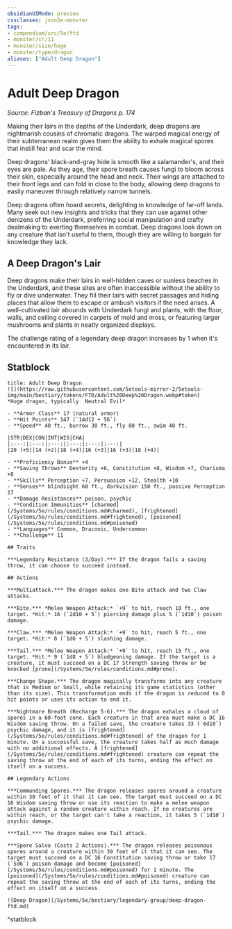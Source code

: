 ```yaml
---
obsidianUIMode: preview
cssclasses: json5e-monster
tags:
- compendium/src/5e/ftd
- monster/cr/11
- monster/size/huge
- monster/type/dragon
aliases: ["Adult Deep Dragon"]
---
```

# Adult Deep Dragon
*Source: Fizban's Treasury of Dragons p. 174*  

Making their lairs in the depths of the Underdark, deep dragons are nightmarish cousins of chromatic dragons. The warped magical energy of their subterranean realm gives them the ability to exhale magical spores that instill fear and scar the mind.

Deep dragons' black-and-gray hide is smooth like a salamander's, and their eyes are pale. As they age, their spore breath causes fungi to bloom across their skin, especially around the head and neck. Their wings are attached to their front legs and can fold in close to the body, allowing deep dragons to easily maneuver through relatively narrow tunnels.

Deep dragons often hoard secrets, delighting in knowledge of far-off lands. Many seek out new insights and tricks that they can use against other denizens of the Underdark, preferring social manipulation and crafty dealmaking to exerting themselves in combat. Deep dragons look down on any creature that isn't useful to them, though they are willing to bargain for knowledge they lack.

## A Deep Dragon's Lair

Deep dragons make their lairs in well-hidden caves or sunless beaches in the Underdark, and these sites are often inaccessible without the ability to fly or dive underwater. They fill their lairs with secret passages and hiding places that allow them to escape or ambush visitors if the need arises. A well-cultivated lair abounds with Underdark fungi and plants, with the floor, walls, and ceiling covered in carpets of mold and moss, or featuring larger mushrooms and plants in neatly organized displays.

The challenge rating of a legendary deep dragon increases by 1 when it's encountered in its lair.

## Statblock

```ad-statblock
title: Adult Deep Dragon
![](https://raw.githubusercontent.com/5etools-mirror-2/5etools-img/main/bestiary/tokens/FTD/Adult%20Deep%20Dragon.webp#token)
*Huge dragon, typically  Neutral Evil*

- **Armor Class** 17 (natural armor)
- **Hit Points** 147 (`14d12 + 56`)
- **Speed** 40 ft., burrow 30 ft., fly 80 ft., swim 40 ft.

|STR|DEX|CON|INT|WIS|CHA|
|:---:|:---:|:---:|:---:|:---:|:---:|
|20 (+5)|14 (+2)|18 (+4)|16 (+3)|16 (+3)|18 (+4)|

- **Proficiency Bonus** +4
- **Saving Throws** Dexterity +6, Constitution +8, Wisdom +7, Charisma +8
- **Skills** Perception +7, Persuasion +12, Stealth +10
- **Senses** blindsight 60 ft., darkvision 150 ft., passive Perception 17
- **Damage Resistances** poison, psychic
- **Condition Immunities** [charmed](/Systems/5e/rules/conditions.md#charmed), [frightened](/Systems/5e/rules/conditions.md#frightened), [poisoned](/Systems/5e/rules/conditions.md#poisoned)
- **Languages** Common, Draconic, Undercommon
- **Challenge** 11

## Traits

***Legendary Resistance (3/Day).*** If the dragon fails a saving throw, it can choose to succeed instead.

## Actions

***Multiattack.*** The dragon makes one Bite attack and two Claw attacks.

***Bite.*** *Melee Weapon Attack:* `+9` to hit, reach 10 ft., one target. *Hit:* 16 (`2d10 + 5`) piercing damage plus 5 (`1d10`) poison damage.

***Claw.*** *Melee Weapon Attack:* `+9` to hit, reach 5 ft., one target. *Hit:* 8 (`1d6 + 5`) slashing damage.

***Tail.*** *Melee Weapon Attack:* `+9` to hit, reach 15 ft., one target. *Hit:* 9 (`1d8 + 5`) bludgeoning damage. If the target is a creature, it must succeed on a DC 17 Strength saving throw or be knocked [prone](/Systems/5e/rules/conditions.md#prone).

***Change Shape.*** The dragon magically transforms into any creature that is Medium or Small, while retaining its game statistics (other than its size). This transformation ends if the dragon is reduced to 0 hit points or uses its action to end it.

***Nightmare Breath (Recharge 5-6).*** The dragon exhales a cloud of spores in a 60-foot cone. Each creature in that area must make a DC 16 Wisdom saving throw. On a failed save, the creature takes 33 (`6d10`) psychic damage, and it is [frightened](/Systems/5e/rules/conditions.md#frightened) of the dragon for 1 minute. On a successful save, the creature takes half as much damage with no additional effects. A [frightened](/Systems/5e/rules/conditions.md#frightened) creature can repeat the saving throw at the end of each of its turns, ending the effect on itself on a success.

## Legendary Actions

***Commanding Spores.*** The dragon releases spores around a creature within 30 feet of it that it can see. The target must succeed on a DC 16 Wisdom saving throw or use its reaction to make a melee weapon attack against a random creature within reach. If no creatures are within reach, or the target can't take a reaction, it takes 5 (`1d10`) psychic damage.

***Tail.*** The dragon makes one Tail attack.

***Spore Salvo (Costs 2 Actions).*** The dragon releases poisonous spores around a creature within 30 feet of it that it can see. The target must succeed on a DC 16 Constitution saving throw or take 17 (`5d6`) poison damage and become [poisoned](/Systems/5e/rules/conditions.md#poisoned) for 1 minute. The [poisoned](/Systems/5e/rules/conditions.md#poisoned) creature can repeat the saving throw at the end of each of its turns, ending the effect on itself on a success.

![Deep Dragon](/Systems/5e/bestiary/legendary-group/deep-dragon-ftd.md)
```
^statblock